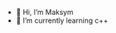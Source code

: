 - 👋 Hi, I’m Maksym
- 🌱 I’m currently learning c++

<!---
mentalfaust/mentalfaust is a ✨ special ✨ repository because its `README.md` (this file) appears on your GitHub profile.
You can click the Preview link to take a look at your changes.
--->
